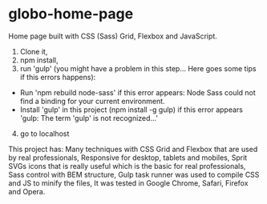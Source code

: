 # globo-home-page

Home page built with CSS (Sass) Grid, Flexbox and JavaScript.

1. Clone it,
2. npm install,
3. run 'gulp' (you might have a problem in this step... Here goes some tips if this errors happens):

- Run 'npm rebuild node-sass' if this error appears: Node Sass could not find a binding for your current environment.
- Install 'gulp' in this project (npm install -g gulp) if this error appears 'gulp: The term 'gulp' is not recognized...'

4. go to localhost

This project has:
Many techniques with CSS Grid and Flexbox that are used by real professionals,
Responsive for desktop, tablets and mobiles,
Sprit SVGs icons that is really useful which is the basic for real professionals,
Sass control with BEM structure,
Gulp task runner was used to compile CSS and JS to minify the files,
It was tested in Google Chrome, Safari, Firefox and Opera.
